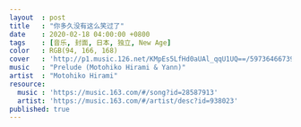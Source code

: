```yaml
---
layout  : post
title   : "你多久没有这么笑过了"
date    : 2020-02-18 04:00:00 +0800
tags    : [音乐, 封面, 日本, 独立, New Age]
color   : RGB(94, 166, 168)
cover   : 'http://p1.music.126.net/KMpEs5LfHd0aUAl_qqU1UQ==/5973646673962617.jpg'
music   : "Prelude (Motohiko Hirami & Yann)"
artist  : "Motohiko Hirami"
resource:
  music : 'https://music.163.com/#/song?id=28587913'
  artist: 'https://music.163.com/#/artist/desc?id=938023'
published: true
---
```


